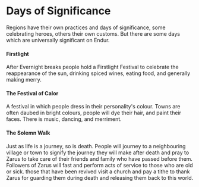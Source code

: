 # Days of Significance
Regions have their own practices and days of significance, some celebrating heroes, others their own customs. But there are some days which are universally significant on Endur.
#### Firstlight
After Evernight breaks people hold a Firstlight Festival to celebrate the reappearance of the sun, drinking spiced wines, eating food, and generally making merry.
#### The Festival of Calor
A festival in which people dress in their personality's colour. Towns are often daubed in bright colours, people will dye their hair, and paint their faces. There is music, dancing, and merriment.
#### The Solemn Walk
Just as life is a journey, so is death. People will journey to a neighbouring village or town to signify the journey they will make after death and pray to Zarus to take care of their friends and family who have passed before them. Followers of Zarus will fast and perform acts of service to those who are old or sick. those that have been revived visit a church and pay a tithe to thank Zarus for guarding them during death and releasing them back to this world.